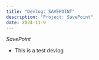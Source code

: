 ```yaml
---
title: "Devlog: SAVEPOINT"
description: "Project: SavePoint"
date: 2024-11-9
---
```


*SavePoint*

- This is a test devlog
